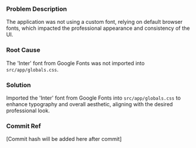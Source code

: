 ### Problem Description
The application was not using a custom font, relying on default browser fonts, which impacted the professional appearance and consistency of the UI.

### Root Cause
The 'Inter' font from Google Fonts was not imported into `src/app/globals.css`.

### Solution
Imported the 'Inter' font from Google Fonts into `src/app/globals.css` to enhance typography and overall aesthetic, aligning with the desired professional look.

### Commit Ref
[Commit hash will be added here after commit]
